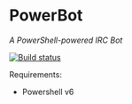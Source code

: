# PowerBot
_A PowerShell-powered IRC Bot_

[![Build status](https://ci.appveyor.com/api/projects/status/9in3tpx5qlfos6pl?svg=true)](https://ci.appveyor.com/project/Occupi/powerbot)

Requirements:
* Powershell v6
